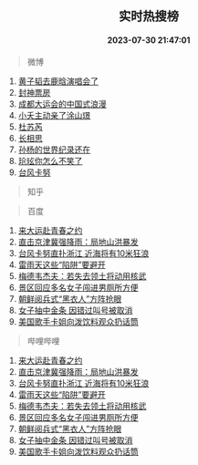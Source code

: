 <div align="center"><h2>实时热搜榜</h2><h4>2023-07-30 21:47:01</h4></div>

> 微博  

1. [黄子韬去鹿晗演唱会了](https://s.weibo.com/weibo?q=%23%E9%BB%84%E5%AD%90%E9%9F%AC%E5%8E%BB%E9%B9%BF%E6%99%97%E6%BC%94%E5%94%B1%E4%BC%9A%E4%BA%86%23&t=31&band_rank=1&Refer=top)<br />
2. [封神票房](https://s.weibo.com/weibo?q=%E5%B0%81%E7%A5%9E%E7%A5%A8%E6%88%BF&t=31&band_rank=2&Refer=top)<br />
3. [成都大运会的中国式浪漫](https://s.weibo.com/weibo?q=%23%E6%88%90%E9%83%BD%E5%A4%A7%E8%BF%90%E4%BC%9A%E7%9A%84%E4%B8%AD%E5%9B%BD%E5%BC%8F%E6%B5%AA%E6%BC%AB%23&t=31&band_rank=3&Refer=top)<br />
4. [小夭主动亲了涂山璟](https://s.weibo.com/weibo?q=%23%E5%B0%8F%E5%A4%AD%E4%B8%BB%E5%8A%A8%E4%BA%B2%E4%BA%86%E6%B6%82%E5%B1%B1%E7%92%9F%23&t=31&band_rank=4&Refer=top)<br />
5. [杜苏芮](https://s.weibo.com/weibo?q=%E6%9D%9C%E8%8B%8F%E8%8A%AE&t=31&band_rank=5&Refer=top)<br />
6. [长相思](https://s.weibo.com/weibo?q=%E9%95%BF%E7%9B%B8%E6%80%9D&t=31&band_rank=6&Refer=top)<br />
7. [孙杨的世界纪录还在](https://s.weibo.com/weibo?q=%E5%AD%99%E6%9D%A8%E7%9A%84%E4%B8%96%E7%95%8C%E7%BA%AA%E5%BD%95%E8%BF%98%E5%9C%A8&t=31&band_rank=7&Refer=top)<br />
8. [玱玹你怎么不笑了](https://s.weibo.com/weibo?q=%23%E7%8E%B1%E7%8E%B9%E4%BD%A0%E6%80%8E%E4%B9%88%E4%B8%8D%E7%AC%91%E4%BA%86%23&t=31&band_rank=8&Refer=top)<br />
9. [台风卡努](https://s.weibo.com/weibo?q=%E5%8F%B0%E9%A3%8E%E5%8D%A1%E5%8A%AA&t=31&band_rank=9&Refer=top)<br />

> 知乎  


> 百度  

1. [来大运赴青春之约](https://www.baidu.com/s?wd=%E6%9D%A5%E5%A4%A7%E8%BF%90%E8%B5%B4%E9%9D%92%E6%98%A5%E4%B9%8B%E7%BA%A6&sa=fyb_news&rsv_dl=fyb_news)<br />
2. [直击京津冀强降雨：局地山洪暴发](https://www.baidu.com/s?wd=%E7%9B%B4%E5%87%BB%E4%BA%AC%E6%B4%A5%E5%86%80%E5%BC%BA%E9%99%8D%E9%9B%A8%EF%BC%9A%E5%B1%80%E5%9C%B0%E5%B1%B1%E6%B4%AA%E6%9A%B4%E5%8F%91&sa=fyb_news&rsv_dl=fyb_news)<br />
3. [台风卡努直扑浙江 近海将有10米狂浪](https://www.baidu.com/s?wd=%E5%8F%B0%E9%A3%8E%E5%8D%A1%E5%8A%AA%E7%9B%B4%E6%89%91%E6%B5%99%E6%B1%9F+%E8%BF%91%E6%B5%B7%E5%B0%86%E6%9C%8910%E7%B1%B3%E7%8B%82%E6%B5%AA&sa=fyb_news&rsv_dl=fyb_news)<br />
4. [雷雨天这些“陷阱”要避开](https://www.baidu.com/s?wd=%E9%9B%B7%E9%9B%A8%E5%A4%A9%E8%BF%99%E4%BA%9B%E2%80%9C%E9%99%B7%E9%98%B1%E2%80%9D%E8%A6%81%E9%81%BF%E5%BC%80&sa=fyb_news&rsv_dl=fyb_news)<br />
5. [梅德韦杰夫：若失去领土将动用核武](https://www.baidu.com/s?wd=%E6%A2%85%E5%BE%B7%E9%9F%A6%E6%9D%B0%E5%A4%AB%EF%BC%9A%E8%8B%A5%E5%A4%B1%E5%8E%BB%E9%A2%86%E5%9C%9F%E5%B0%86%E5%8A%A8%E7%94%A8%E6%A0%B8%E6%AD%A6&sa=fyb_news&rsv_dl=fyb_news)<br />
6. [景区回应多名女子闯进男厕所方便](https://www.baidu.com/s?wd=%E6%99%AF%E5%8C%BA%E5%9B%9E%E5%BA%94%E5%A4%9A%E5%90%8D%E5%A5%B3%E5%AD%90%E9%97%AF%E8%BF%9B%E7%94%B7%E5%8E%95%E6%89%80%E6%96%B9%E4%BE%BF&sa=fyb_news&rsv_dl=fyb_news)<br />
7. [朝鲜阅兵式“黑衣人”方阵抢眼](https://www.baidu.com/s?wd=%E6%9C%9D%E9%B2%9C%E9%98%85%E5%85%B5%E5%BC%8F%E2%80%9C%E9%BB%91%E8%A1%A3%E4%BA%BA%E2%80%9D%E6%96%B9%E9%98%B5%E6%8A%A2%E7%9C%BC&sa=fyb_news&rsv_dl=fyb_news)<br />
8. [女子抽中金条 因错过叫号被取消](https://www.baidu.com/s?wd=%E5%A5%B3%E5%AD%90%E6%8A%BD%E4%B8%AD%E9%87%91%E6%9D%A1+%E5%9B%A0%E9%94%99%E8%BF%87%E5%8F%AB%E5%8F%B7%E8%A2%AB%E5%8F%96%E6%B6%88&sa=fyb_news&rsv_dl=fyb_news)<br />
9. [美国歌手卡姐向泼饮料观众扔话筒](https://www.baidu.com/s?wd=%E7%BE%8E%E5%9B%BD%E6%AD%8C%E6%89%8B%E5%8D%A1%E5%A7%90%E5%90%91%E6%B3%BC%E9%A5%AE%E6%96%99%E8%A7%82%E4%BC%97%E6%89%94%E8%AF%9D%E7%AD%92&sa=fyb_news&rsv_dl=fyb_news)<br />

> 哔哩哔哩  

1. [来大运赴青春之约](https://www.baidu.com/s?wd=%E6%9D%A5%E5%A4%A7%E8%BF%90%E8%B5%B4%E9%9D%92%E6%98%A5%E4%B9%8B%E7%BA%A6&sa=fyb_news&rsv_dl=fyb_news)<br />
2. [直击京津冀强降雨：局地山洪暴发](https://www.baidu.com/s?wd=%E7%9B%B4%E5%87%BB%E4%BA%AC%E6%B4%A5%E5%86%80%E5%BC%BA%E9%99%8D%E9%9B%A8%EF%BC%9A%E5%B1%80%E5%9C%B0%E5%B1%B1%E6%B4%AA%E6%9A%B4%E5%8F%91&sa=fyb_news&rsv_dl=fyb_news)<br />
3. [台风卡努直扑浙江 近海将有10米狂浪](https://www.baidu.com/s?wd=%E5%8F%B0%E9%A3%8E%E5%8D%A1%E5%8A%AA%E7%9B%B4%E6%89%91%E6%B5%99%E6%B1%9F+%E8%BF%91%E6%B5%B7%E5%B0%86%E6%9C%8910%E7%B1%B3%E7%8B%82%E6%B5%AA&sa=fyb_news&rsv_dl=fyb_news)<br />
4. [雷雨天这些“陷阱”要避开](https://www.baidu.com/s?wd=%E9%9B%B7%E9%9B%A8%E5%A4%A9%E8%BF%99%E4%BA%9B%E2%80%9C%E9%99%B7%E9%98%B1%E2%80%9D%E8%A6%81%E9%81%BF%E5%BC%80&sa=fyb_news&rsv_dl=fyb_news)<br />
5. [梅德韦杰夫：若失去领土将动用核武](https://www.baidu.com/s?wd=%E6%A2%85%E5%BE%B7%E9%9F%A6%E6%9D%B0%E5%A4%AB%EF%BC%9A%E8%8B%A5%E5%A4%B1%E5%8E%BB%E9%A2%86%E5%9C%9F%E5%B0%86%E5%8A%A8%E7%94%A8%E6%A0%B8%E6%AD%A6&sa=fyb_news&rsv_dl=fyb_news)<br />
6. [景区回应多名女子闯进男厕所方便](https://www.baidu.com/s?wd=%E6%99%AF%E5%8C%BA%E5%9B%9E%E5%BA%94%E5%A4%9A%E5%90%8D%E5%A5%B3%E5%AD%90%E9%97%AF%E8%BF%9B%E7%94%B7%E5%8E%95%E6%89%80%E6%96%B9%E4%BE%BF&sa=fyb_news&rsv_dl=fyb_news)<br />
7. [朝鲜阅兵式“黑衣人”方阵抢眼](https://www.baidu.com/s?wd=%E6%9C%9D%E9%B2%9C%E9%98%85%E5%85%B5%E5%BC%8F%E2%80%9C%E9%BB%91%E8%A1%A3%E4%BA%BA%E2%80%9D%E6%96%B9%E9%98%B5%E6%8A%A2%E7%9C%BC&sa=fyb_news&rsv_dl=fyb_news)<br />
8. [女子抽中金条 因错过叫号被取消](https://www.baidu.com/s?wd=%E5%A5%B3%E5%AD%90%E6%8A%BD%E4%B8%AD%E9%87%91%E6%9D%A1+%E5%9B%A0%E9%94%99%E8%BF%87%E5%8F%AB%E5%8F%B7%E8%A2%AB%E5%8F%96%E6%B6%88&sa=fyb_news&rsv_dl=fyb_news)<br />
9. [美国歌手卡姐向泼饮料观众扔话筒](https://www.baidu.com/s?wd=%E7%BE%8E%E5%9B%BD%E6%AD%8C%E6%89%8B%E5%8D%A1%E5%A7%90%E5%90%91%E6%B3%BC%E9%A5%AE%E6%96%99%E8%A7%82%E4%BC%97%E6%89%94%E8%AF%9D%E7%AD%92&sa=fyb_news&rsv_dl=fyb_news)<br />
